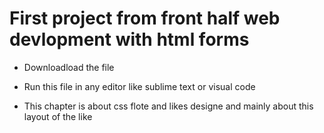 # First project from front half web devlopment with html forms

* Downloadload the file  

* Run this file in any editor like sublime text or visual code
 
* This chapter is about css flote and likes designe and mainly about this layout of the like
